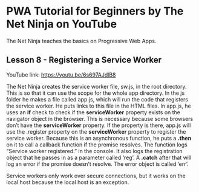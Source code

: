 # PWA Tutorial for Beginners by The Net Ninja on YouTube

The Net Ninja teaches the basics on Progressive Web Apps.

## Lesson 8 - Registering a Service Worker

YouTube link: https://youtu.be/6s697AJdlB8

The Net Ninja creates the service worker file, sw.js, in the root directory. This is so that it can use the scope for the whole app directory. In the js folder he makes a file called app.js, which will run the code that registers the service worker. He puts links to this file in the HTML files. In app.js, he uses an __if__ check to check if the __serviceWorker__ property exists on the navigator object in the browser. This is necessary because some browsers don’t have the __serviceWorker__ property. If the property is there, app.js will use the .register property on the __serviceWorker__ property to register the service worker. Because this is an asynchronous function, he puts a __.then__ on it to call a callback function if the promise resolves. The function logs “Service worker registered.” in the console. It also logs the registration object that he passes in as a parameter called ‘reg’. A __.catch__ after that will log an error if the promise doesn’t resolve. The error object is called ‘err’.

Service workers only work over secure connections, but it works on the local host because the local host is an exception.

